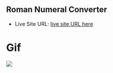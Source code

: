 ## Roman Numeral Converter


- Live Site URL: [ live site URL here](https://roman-numeral-converter-henna.vercel.app/)

# Gif

<img src="https://media.giphy.com/media/v1.Y2lkPTc5MGI3NjExbGFrb2JxaGo1cHlsZzZ5Y2RmZjg4OWhtbzJ6YTJnYjJscDczZ2l6aCZlcD12MV9pbnRlcm5hbF9naWZfYnlfaWQmY3Q9Zw/vAs09dhHPMFXRc82jT/giphy.gif"/>
